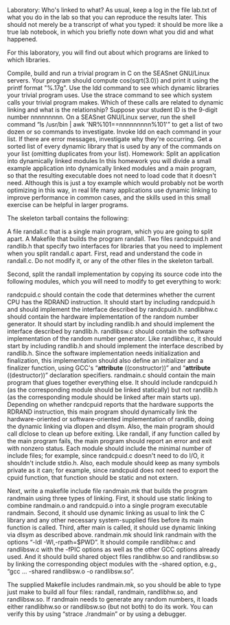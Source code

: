 Laboratory: Who's linked to what?
As usual, keep a log in the file lab.txt of what you do in the lab so that you can reproduce the results later. This should not merely be a transcript of what you typed: it should be more like a true lab notebook, in which you briefly note down what you did and what happened.

For this laboratory, you will find out about which programs are linked to which libraries.

Compile, build and run a trivial program in C on the SEASnet GNU/Linux servers. Your program should compute cos(sqrt(3.0)) and print it using the printf format "%.17g".
Use the ldd command to see which dynamic libraries your trivial program uses.
Use the strace command to see which system calls your trivial program makes. Which of these calls are related to dynamic linking and what is the relationship?
Suppose your student ID is the 9-digit number nnnnnnnnn. On a SEASnet GNU/Linux server, run the shell command “ls /usr/bin | awk 'NR%101==nnnnnnnnn%101'” to get a list of two dozen or so commands to investigate.
Invoke ldd on each command in your list. If there are error messages, investigate why they're occurring.
Get a sorted list of every dynamic library that is used by any of the commands on your list (omitting duplicates from your list).
Homework: Split an application into dynamically linked modules
In this homework you will divide a small example application into dynamically linked modules and a main program, so that the resulting executable does not need to load code that it doesn't need. Although this is just a toy example which would probably not be worth optimizing in this way, in real life many applications use dynamic linking to improve performance in common cases, and the skills used in this small exercise can be helpful in larger programs.

The skeleton tarball contains the following:

A file randall.c that is a single main program, which you are going to split apart.
A Makefile that builds the program randall.
Two files randcpuid.h and randlib.h that specify two interfaces for libraries that you need to implement when you split randall.c apart.
First, read and understand the code in randall.c. Do not modify it, or any of the other files in the skeleton tarball.

Second, split the randall implementation by copying its source code into the following modules, which you will need to modify to get everything to work:

randcpuid.c should contain the code that determines whether the current CPU has the RDRAND instruction. It should start by including randcpuid.h and should implement the interface described by randcpuid.h.
randlibhw.c should contain the hardware implementation of the random number generator. It should start by including randlib.h and should implement the interface described by randlib.h.
randlibsw.c should contain the software implementation of the random number generator. Like randlibhw.c, it should start by including randlib.h and should implement the interface described by randlib.h. Since the software implementation needs initialization and finalization, this implementation should also define an initializer and a finalizer function, using GCC's “__attribute__ ((constructor))” and “__attribute__ ((destructor))” declaration specifiers.
randmain.c should contain the main program that glues together everything else. It should include randcpuid.h (as the corresponding module should be linked statically) but not randlib.h (as the corresponding module should be linked after main starts up). Depending on whether randcpuid reports that the hardware supports the RDRAND instruction, this main program should dynamically link the hardware-oriented or software-oriented implementation of randlib, doing the dynamic linking via dlopen and dlsym. Also, the main program should call dlclose to clean up before exiting. Like randall, if any function called by the main program fails, the main program should report an error and exit with nonzero status.
Each module should include the minimal number of include files; for example, since randcpuid.c doesn't need to do I/O, it shouldn't include stdio.h. Also, each module should keep as many symbols private as it can; for example, since randcpuid does not need to export the cpuid function, that function should be static and not extern.

Next, write a makefile include file randmain.mk that builds the program randmain using three types of linking. First, it should use static linking to combine randmain.o and randcpuid.o into a single program executable randmain. Second, it should use dynamic linking as usual to link the C library and any other necessary system-supplied files before its main function is called. Third, after main is called, it should use dynamic linking via dlsym as described above. randmain.mk should link randmain with the options “-ldl -Wl,-rpath=$PWD”. It should compile randlibhw.c and randlibsw.c with the -fPIC options as well as the other GCC options already used. And it should build shared object files randlibhw.so and randlibsw.so by linking the corresponding object modules with the -shared option, e.g., “gcc ... -shared randlibsw.o -o randlibsw.so”.

The supplied Makefile includes randmain.mk, so you should be able to type just make to build all four files: randall, randmain, randlibhw.so, and randlibsw.so. If randmain needs to generate any random numbers, it loads either randlibhw.so or randlibsw.so (but not both) to do its work. You can verify this by using “strace ./randmain” or by using a debugger.

